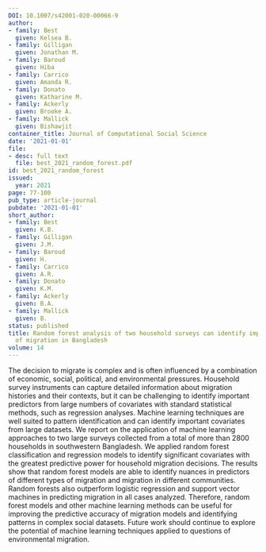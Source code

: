 ```yaml
---
DOI: 10.1007/s42001-020-00066-9
author:
- family: Best
  given: Kelsea B.
- family: Gilligan
  given: Jonathan M.
- family: Baroud
  given: Hiba
- family: Carrico
  given: Amanda R.
- family: Donato
  given: Katharine M.
- family: Ackerly
  given: Brooke A.
- family: Mallick
  given: Bishawjit
container_title: Journal of Computational Social Science
date: '2021-01-01'
file:
- desc: full text
  file: best_2021_random_forest.pdf
id: best_2021_random_forest
issued:
  year: 2021
page: 77-100
pub_type: article-journal
pubdate: '2021-01-01'
short_author:
- family: Best
  given: K.B.
- family: Gilligan
  given: J.M.
- family: Baroud
  given: H.
- family: Carrico
  given: A.R.
- family: Donato
  given: K.M.
- family: Ackerly
  given: B.A.
- family: Mallick
  given: B.
status: published
title: Random forest analysis of two household surveys can identify important predictors
  of migration in Bangladesh
volume: 14
---
```

The decision to migrate is complex and is often influenced by a combination of economic, social, political, and environmental pressures. Household survey instruments can capture detailed information about migration histories and their contexts, but it can be challenging to identify important predictors from large numbers of covariates with standard statistical methods, such as regression analyses. Machine learning techniques are well suited to pattern identification and can identify important covariates from large datasets. We report on the application of machine learning approaches to two large surveys collected from a total of more than 2800 households in southwestern Bangladesh. We applied random forest classification and regression models to identify significant covariates with the greatest predictive power for household migration decisions. The results show that random forest models are able to identify nuances in predictors of different types of migration and migration in different communities. Random forests also outperform logistic regression and support vector machines in predicting migration in all cases analyzed. Therefore, random forest models and other machine learning methods can be useful for improving the predictive accuracy of migration models and identifying patterns in complex social datasets. Future work should continue to explore the potential of machine learning techniques applied to questions of environmental migration.
